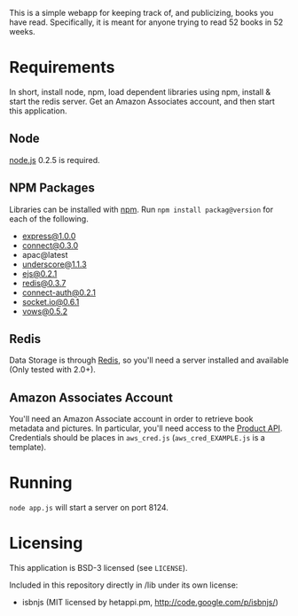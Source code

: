 This is a simple webapp for keeping track of, and publicizing, books you have read.  Specifically, it is meant for anyone trying to read 52 books in 52 weeks.

# Requirements #
In short, install node, npm, load dependent libraries using npm, install & start the redis server.  Get an Amazon Associates account, and then start this application.

## Node ##
[node.js](http://nodejs.org/) 0.2.5 is required.

## NPM Packages ##
Libraries can be installed with [npm](https://github.com/isaacs/npm#readme).  Run `npm install packag@version` for each of the following.

* express@1.0.0
* connect@0.3.0
* apac@latest
* underscore@1.1.3
* ejs@0.2.1
* redis@0.3.7
* connect-auth@0.2.1
* socket.io@0.6.1
* vows@0.5.2

## Redis ##
Data Storage is through [Redis](http://code.google.com/p/redis/), so you'll need a server installed and available (Only tested with 2.0+).

## Amazon Associates Account ##
You'll need an Amazon Associate account in order to retrieve book metadata and pictures.  In particular, you'll need access to the [Product API](https://affiliate-program.amazon.com/gp/advertising/api/detail/main.html).  Credentials should be places in `aws_cred.js` (`aws_cred_EXAMPLE.js` is a template).

# Running #

`node app.js` will start a server on port 8124.

# Licensing #

This application is BSD-3 licensed (see `LICENSE`).

Included in this repository directly in /lib under its own license:

* isbnjs (MIT licensed by hetappi.pm, http://code.google.com/p/isbnjs/)

